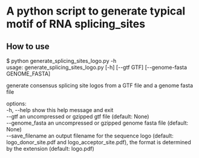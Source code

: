 # A python script to generate typical motif of RNA splicing_sites

## How to use
$ python generate_splicing_sites_logo.py -h  
usage: generate_splicing_sites_logo.py [-h] [--gtf GTF] [--genome-fasta GENOME_FASTA]  

generate consensus splicing site logos from a GTF file and a genome fasta file  

options:  
  -h, --help        show this help message and exit  
  --gtf             an uncompressed or gzipped gtf file (default: None)  
  --genome_fasta    an uncompressed or gzipped genome fasta file (default: None)  
  --save_filename   an output filename for the sequence logo (default: logo_donor_site.pdf and logo_acceptor_site.pdf),
                    the format is determined by the extension  (default: logo.pdf)  


